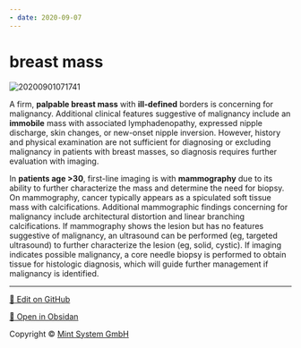 ```yaml
---
- date: 2020-09-07
---
```


# breast mass

<!-- palpable breast mass management -->

![20200901071741](https://photos.thisispiggy.com/file/wikiFiles/20200901071741.png)

A firm, **palpable breast mass** with **ill-defined** borders is concerning for malignancy.  Additional clinical features suggestive of malignancy include an **immobile** mass with associated lymphadenopathy, expressed nipple discharge, skin changes, or new-onset nipple inversion.  However, history and physical examination are not sufficient for diagnosing or excluding malignancy in patients with breast masses, so diagnosis requires further evaluation with imaging.

In **patients age >30**, first-line imaging is with **mammography** due to its ability to further characterize the mass and determine the need for biopsy.  On mammography, cancer typically appears as a spiculated soft tissue mass with calcifications.  Additional mammographic findings concerning for malignancy include architectural distortion and linear branching calcifications.  If mammography shows the lesion but has no features suggestive of malignancy, an ultrasound can be performed (eg, targeted ultrasound) to further characterize the lesion (eg, solid, cystic).  If imaging indicates possible malignancy, a core needle biopsy is performed to obtain tissue for histologic diagnosis, which will guide further management if malignancy is identified.


<hr>

[📝 Edit on GitHub](https://github.com/Mint-System/Knowledge/blob/master/breast%20mass.md)

[📂 Open in Obsidan](obsidian://open?vault=Knowledge%20Mint%20System&file=breast%20mass.md ':target=_self')

<footer>Copyright © <a href="https://www.mint-system.ch/">Mint System GmbH</a></footer>